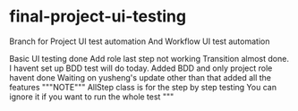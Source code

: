 # final-project-ui-testing
Branch for Project UI test automation
And Workflow UI test automation

Basic UI testing done
Add role last step not working
Transition almost done. 
I havent set up BDD test will do today.
Added BDD and only project role havent done
Waiting on yusheng's update
other than that added all the features
"""NOTE"""
AllStep class is for the step by step testing
You can ignore it if you want to run the whole test
"""
